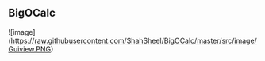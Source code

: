 ## BigOCalc

![image] (https://raw.githubusercontent.com/ShahSheel/BigOCalc/master/src/image/Guiview.PNG)
